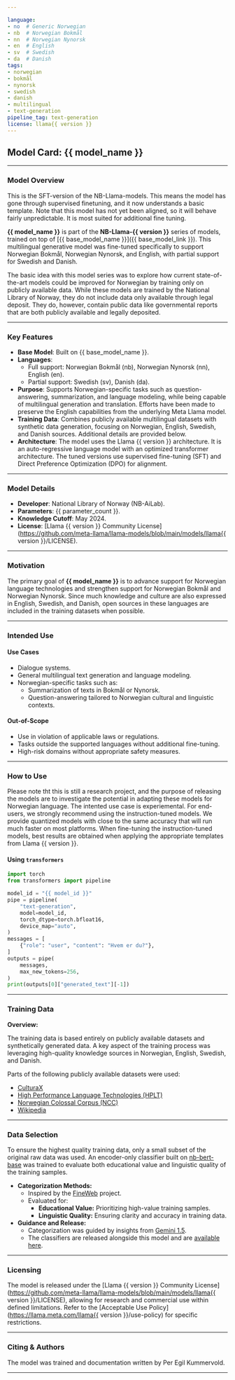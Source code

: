 ```yaml
---

language:
- no  # Generic Norwegian
- nb  # Norwegian Bokmål
- nn  # Norwegian Nynorsk
- en  # English
- sv  # Swedish
- da  # Danish
tags:
- norwegian
- bokmål
- nynorsk
- swedish
- danish
- multilingual
- text-generation
pipeline_tag: text-generation
license: llama{{ version }}
---
```


## Model Card: {{ model_name }}

---

### Model Overview
This is the SFT-version of the NB-Llama-models. This means the model has gone through supervised finetuning, and it now understands a basic template. Note that this model has not yet been aligned, so it will behave fairly unpredictable. It is most suited for additional fine tuning. 

**{{ model_name }}** is part of the **NB-Llama-{{ version }}** series of models, trained on top of [{{ base_model_name }}]({{ base_model_link }}). This multilingual generative model was fine-tuned specifically to support Norwegian Bokmål, Norwegian Nynorsk, and English, with partial support for Swedish and Danish.

The basic idea with this model series was to explore how current state-of-the-art models could be improved for Norwegian by training only on publicly available data. While these models are trained by the National Library of Norway, they do not include data only available through legal deposit. They do, however, contain public data like governmental reports that are both publicly available and legally deposited.

---

### Key Features

- **Base Model**: Built on {{ base_model_name }}.
- **Languages**:
  - Full support: Norwegian Bokmål (nb), Norwegian Nynorsk (nn), English (en).
  - Partial support: Swedish (sv), Danish (da).
- **Purpose**: Supports Norwegian-specific tasks such as question-answering, summarization, and language modeling, while being capable of multilingual generation and translation. Efforts have been made to preserve the English capabilities from the underlying Meta Llama model.
- **Training Data**: Combines publicly available multilingual datasets with synthetic data generation, focusing on Norwegian, English, Swedish, and Danish sources. Additional details are provided below.
- **Architecture**: The model uses the Llama {{ version }} architecture. It is an auto-regressive language model with an optimized transformer architecture. The tuned versions use supervised fine-tuning (SFT) and Direct Preference Optimization (DPO) for alignment.

---

### Model Details

- **Developer**: National Library of Norway (NB-AiLab).
- **Parameters**: {{ parameter_count }}.
- **Knowledge Cutoff**: May 2024.
- **License**: [Llama {{ version }} Community License](https://github.com/meta-llama/llama-models/blob/main/models/llama{{ version }}/LICENSE).

---

### Motivation

The primary goal of **{{ model_name }}** is to advance support for Norwegian language technologies and strengthen support for Norwegian Bokmål and Norwegian Nynorsk. Since much knowledge and culture are also expressed in English, Swedish, and Danish, open sources in these languages are included in the training datasets when possible.

---

### Intended Use

#### Use Cases

- Dialogue systems.
- General multilingual text generation and language modeling.
- Norwegian-specific tasks such as:
  - Summarization of texts in Bokmål or Nynorsk.
  - Question-answering tailored to Norwegian cultural and linguistic contexts.

#### Out-of-Scope

- Use in violation of applicable laws or regulations.
- Tasks outside the supported languages without additional fine-tuning.
- High-risk domains without appropriate safety measures.

---

### How to Use

Please note tht this is still a research project, and the purpose of releasing the models are to investigate the potential in adapting these models for Norwegian language. The intented use case is experiemental. For end-users, we strongly recommend using the instruction-tuned models. We provide quantized models with close to the same accuracy that will run much faster on most platforms. When fine-tuning the instruction-tuned models, best results are obtained when applying the appropriate templates from Llama {{ version }}.

#### Using `transformers`

```python
import torch
from transformers import pipeline

model_id = "{{ model_id }}"
pipe = pipeline(
    "text-generation",
    model=model_id,
    torch_dtype=torch.bfloat16,
    device_map="auto",
)
messages = [
    {"role": "user", "content": "Hvem er du?"},
]
outputs = pipe(
    messages,
    max_new_tokens=256,
)
print(outputs[0]["generated_text"][-1])

```
---

### Training Data

**Overview:**

The training data is based entirely on publicly available datasets and synthetically generated data. A key aspect of the training process was leveraging high-quality knowledge sources in Norwegian, English, Swedish, and Danish.

Parts of the following publicly available datasets were used:

- [CulturaX](https://huggingface.co/datasets/uonlp/CulturaX)
- [High Performance Language Technologies (HPLT)](https://huggingface.co/datasets/HPLT/hplt_monolingual_v1_2)
- [Norwegian Colossal Corpus (NCC)](https://huggingface.co/datasets/NCC/Norwegian-Colossal-Corpus)
- [Wikipedia](https://huggingface.co/datasets/wikimedia/wikipedia)

---

### Data Selection

To ensure the highest quality training data, only a small subset of the original raw data was used. An encoder-only classifier built on [nb-bert-base](https://huggingface.co/NbAiLab/nb-bert-base) was trained to evaluate both educational value and linguistic quality of the training samples.

- **Categorization Methods:**
  - Inspired by the [FineWeb](https://example.com/FineWeb) project.
  - Evaluated for:
    - **Educational Value:** Prioritizing high-value training samples.
    - **Linguistic Quality:** Ensuring clarity and accuracy in training data.
- **Guidance and Release:**
  - Categorization was guided by insights from [Gemini 1.5](https://blog.google/technology/ai/google-gemini-next-generation-model-february-2024/#gemini-15).
  - The classifiers are released alongside this model and are [available here](https://classifier-release-link-here).

---

### Licensing

The model is released under the [Llama {{ version }} Community License](https://github.com/meta-llama/llama-models/blob/main/models/llama{{ version }}/LICENSE), allowing for research and commercial use within defined limitations. Refer to the [Acceptable Use Policy](https://llama.meta.com/llama{{ version }}/use-policy) for specific restrictions.

---

### Citing & Authors
The model was trained and documentation written by Per Egil Kummervold.

---
